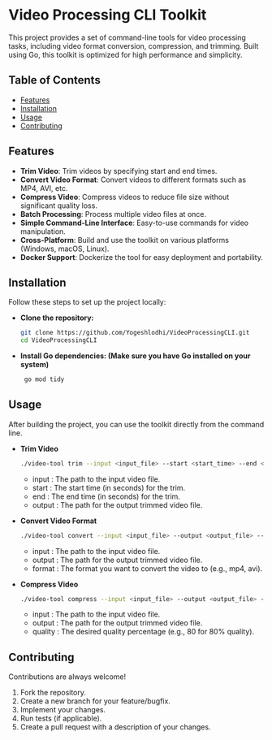 # Video Processing CLI Toolkit

This project provides a set of command-line tools for video processing tasks, including video format conversion, compression, and trimming. Built using Go, this toolkit is optimized for high performance and simplicity.

## Table of Contents

- [Features](#features)
- [Installation](#installation)
- [Usage](#usage)
- [Contributing](#contributing)

## Features

- **Trim Video**: Trim videos by specifying start and end times.
- **Convert Video Format**: Convert videos to different formats such as MP4, AVI, etc.
- **Compress Video**: Compress videos to reduce file size without significant quality loss.
- **Batch Processing**: Process multiple video files at once.
- **Simple Command-Line Interface**: Easy-to-use commands for video manipulation.
- **Cross-Platform**: Build and use the toolkit on various platforms (Windows, macOS, Linux).
- **Docker Support**: Dockerize the tool for easy deployment and portability.

## Installation

Follow these steps to set up the project locally:

- **Clone the repository:**

  ```bash
  git clone https://github.com/Yogeshlodhi/VideoProcessingCLI.git
  cd VideoProcessingCLI

- **Install Go dependencies: (Make sure you have Go installed on your system)**
  ```bash
   go mod tidy

## Usage
After building the project, you can use the toolkit directly from the command line.
- **Trim Video**
  ```bash
  ./video-tool trim --input <input_file> --start <start_time> --end <end_time> --output <output_file>
  ```
    - input : The path to the input video file.
    - start : The start time (in seconds) for the trim.
    - end : The end time (in seconds) for the trim.
    - output : The path for the output trimmed video file.

- **Convert Video Format**
  ```bash
  ./video-tool convert --input <input_file> --output <output_file> --format <desired_format>
  ```
    - input : The path to the input video file.
    - output : The path for the output trimmed video file.
    - format : The format you want to convert the video to (e.g., mp4, avi).

- **Compress Video**
  ```bash
  ./video-tool compress --input <input_file> --output <output_file> --quality <quality_percentage>
  ```
    - input : The path to the input video file.
    - output : The path for the output trimmed video file.
    - quality : The desired quality percentage (e.g., 80 for 80% quality).

## Contributing
Contributions are always welcome!
1. Fork the repository.
2. Create a new branch for your feature/bugfix.
3. Implement your changes.
4. Run tests (if applicable).
5. Create a pull request with a description of your changes.

